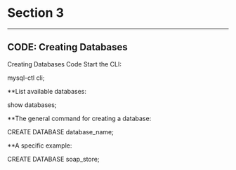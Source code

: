 # Section 3

<hr>

## CODE: Creating Databases

Creating Databases Code Start the CLI:

  mysql-ctl cli; 

**List available databases:

  show databases; 

**The general command for creating a database:

CREATE DATABASE database_name; 

**A specific example:

CREATE DATABASE soap_store;
